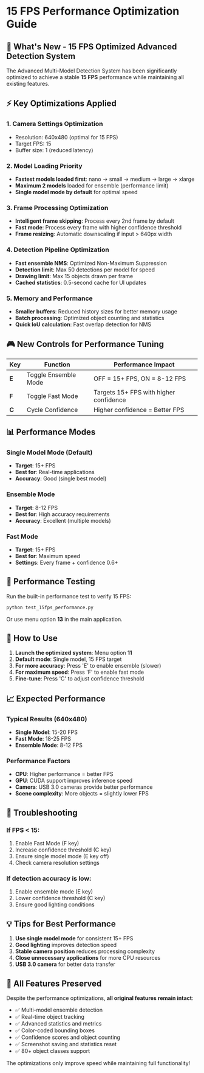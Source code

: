 # 15 FPS Performance Optimization Guide

## 🚀 What's New - 15 FPS Optimized Advanced Detection System

The Advanced Multi-Model Detection System has been significantly optimized to achieve a stable **15 FPS** performance while maintaining all existing features.

## ⚡ Key Optimizations Applied

### 1. **Camera Settings Optimization**
- Resolution: 640x480 (optimal for 15 FPS)
- Target FPS: 15
- Buffer size: 1 (reduced latency)

### 2. **Model Loading Priority**
- **Fastest models loaded first**: nano → small → medium → large → xlarge
- **Maximum 2 models** loaded for ensemble (performance limit)
- **Single model mode by default** for optimal speed

### 3. **Frame Processing Optimization**
- **Intelligent frame skipping**: Process every 2nd frame by default
- **Fast mode**: Process every frame with higher confidence threshold
- **Frame resizing**: Automatic downscaling if input > 640px width

### 4. **Detection Pipeline Optimization**
- **Fast ensemble NMS**: Optimized Non-Maximum Suppression
- **Detection limit**: Max 50 detections per model for speed
- **Drawing limit**: Max 15 objects drawn per frame
- **Cached statistics**: 0.5-second cache for UI updates

### 5. **Memory and Performance**
- **Smaller buffers**: Reduced history sizes for better memory usage
- **Batch processing**: Optimized object counting and statistics
- **Quick IoU calculation**: Fast overlap detection for NMS

## 🎮 New Controls for Performance Tuning

| Key | Function | Performance Impact |
|-----|----------|-------------------|
| **E** | Toggle Ensemble Mode | OFF = 15+ FPS, ON = 8-12 FPS |
| **F** | Toggle Fast Mode | Targets 15+ FPS with higher confidence |
| **C** | Cycle Confidence | Higher confidence = Better FPS |

## 📊 Performance Modes

### **Single Model Mode (Default)**
- **Target**: 15+ FPS
- **Best for**: Real-time applications
- **Accuracy**: Good (single best model)

### **Ensemble Mode**
- **Target**: 8-12 FPS
- **Best for**: High accuracy requirements
- **Accuracy**: Excellent (multiple models)

### **Fast Mode**
- **Target**: 15+ FPS
- **Best for**: Maximum speed
- **Settings**: Every frame + confidence 0.6+

## 🧪 Performance Testing

Run the built-in performance test to verify 15 FPS:

```bash
python test_15fps_performance.py
```

Or use menu option **13** in the main application.

## 🎯 How to Use

1. **Launch the optimized system**: Menu option **11**
2. **Default mode**: Single model, 15 FPS target
3. **For more accuracy**: Press 'E' to enable ensemble (slower)
4. **For maximum speed**: Press 'F' to enable fast mode
5. **Fine-tune**: Press 'C' to adjust confidence threshold

## 📈 Expected Performance

### **Typical Results (640x480)**
- **Single Model**: 15-20 FPS
- **Fast Mode**: 18-25 FPS  
- **Ensemble Mode**: 8-12 FPS

### **Performance Factors**
- **CPU**: Higher performance = better FPS
- **GPU**: CUDA support improves inference speed
- **Camera**: USB 3.0 cameras provide better performance
- **Scene complexity**: More objects = slightly lower FPS

## 🔧 Troubleshooting

### **If FPS < 15:**
1. Enable Fast Mode (F key)
2. Increase confidence threshold (C key)
3. Ensure single model mode (E key off)
4. Check camera resolution settings

### **If detection accuracy is low:**
1. Enable ensemble mode (E key)
2. Lower confidence threshold (C key)
3. Ensure good lighting conditions

## 💡 Tips for Best Performance

1. **Use single model mode** for consistent 15+ FPS
2. **Good lighting** improves detection speed
3. **Stable camera position** reduces processing complexity
4. **Close unnecessary applications** for more CPU resources
5. **USB 3.0 camera** for better data transfer

## 🚀 All Features Preserved

Despite the performance optimizations, **all original features remain intact**:
- ✅ Multi-model ensemble detection
- ✅ Real-time object tracking
- ✅ Advanced statistics and metrics
- ✅ Color-coded bounding boxes
- ✅ Confidence scores and object counting
- ✅ Screenshot saving and statistics reset
- ✅ 80+ object classes support

The optimizations only improve speed while maintaining full functionality!

